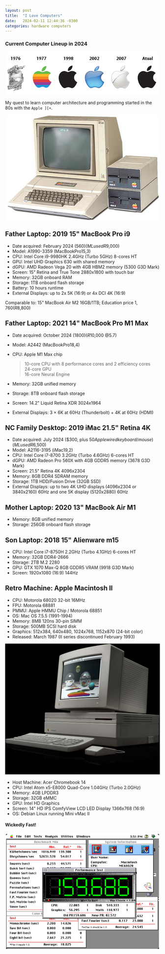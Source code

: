 ```yaml
---
layout: post
title:  "I Love Computers"
date:   2024-02-11 12:44:36 -0300
categories: hardware computers
---
```

### Current Computer Lineup in 2024

![Apple logos](/assets/img/apple_logos.png "Apple logos")

My quest to learn computer architecture and programming started in the 80s with the `Apple ][+`.

![Apple 2 Plus](/assets/img/apple2plus.jpeg "Apple 2 Plus")

## Father Laptop: 2019 15" MacBook Pro i9

- Date acquired: February 2024 ($560) (ML used R$9,000)
- Model: A1990-3359 (MacBookPro15,3)
- CPU: Intel Core i9-9980HK 2.4GHz (Turbo 5GHz) 8-cores HT
- GPU: Intel UHD Graphics 630 with shared memory
- dGPU: AMD Radeon Vega 20 with 4GB HBM2 memory (5300 G3D Mark)
- Screen: 15" Retina and True Tone 2880x1800 with touch bar
- Memory: 32GB onboard RAM
- Storage: 1TB onboard flash storage
- Battery: 10 hours runtime
- External Displays: up to 2x 5K (16:9) or 4x DCI 4K (16:9)

Comparable to: 15" MacBook Air M2 16GB/1TB; Education price $1,760 (R$8,800)

## Father Laptop: 2021 14" MacBook Pro M1 Max

- Date acquired: October 2024 ($1800) (R$10,000 @5.7)
- Model: A2442 (MacBookPro18,4)
- CPU: Apple M1 Max chip  

  > 10-core CPU with 8 performance cores and 2 efficiency cores  
  > 24-core GPU  
  > 16-core Neural Engine

- Memory: 32GB unified memory
- Storage: 8TB onboard flash storage
- Screen: 14.2" Liquid Retina XDR 3024x1964
- External Displays: 3 × 6K at 60Hz (Thunderbolt) + 4K at 60Hz (HDMI)

## NC Family Desktop: 2019 iMac 21.5" Retina 4K

- Date acquired: July 2024 ($300, plus $50 Apple wired keyboard/mouse) (ML used R$6,500)
- Model: A2116-3195 (iMac19,2)
- CPU: Intel Core i7-8700 3.2GHz (Turbo 4.6GHz) 6-cores HT
- dGPU: AMD Radeon Pro 560X with 4GB GDDR5 memory (3678 G3D Mark)
- Screen: 21.5" Retina 4K 4096x2304
- Memory: 8GB DDR4 SDRAM memory
- Storage: 1TB HDD/Fusion Drive (32GB SSD)
- External Displays: up to two 4K UHD displays (4096x2304 or 3840x2160) 60Hz and one 5K display (5120x2880) 60Hz

## Mother Laptop: 2020 13" MacBook Air M1

- Memory: 8GB unified memory
- Storage: 256GB onboard flash storage

## Son Laptop: 2018 15" Alienware m15

- CPU: Intel Core i7-8750H 2.2GHz (Turbo 4.1GHz) 6-cores HT
- Memory: 32GB DDR4-2666
- Storage: 2TB M.2 2280
- GPU: GTX 1070 Max-Q 8GB GDDR5 VRAM (9918 G3D Mark)
- Screen: 1920x1080 (16:9) 144Hz

## Retro Machine: Apple Macintosh II

- CPU: Motorola 68020 32-bit 16MHz
- FPU: Motorola 68881
- PMMU: Apple HMMU Chip / Motorola 68851
- OS: Mac OS 7.5.5 (1991-1994)
- Memory: 8MB 120ns 30-pin SIMM
- Storage: 500MB SCSI hard disk
- Graphics: 512x384, 640x480, 1024x768, 1152x870 (24-bit color)
- Released: March 1987 (II series discontinued February 1993)

![Macintosh 2](/assets/img/macintosh_ii.jpeg "Macintosh 2")

- Host Machine: Acer Chromebook 14
- CPU: Intel Atom x5-E8000 Quad-Core 1.04GHz (Turbo 2.0GHz)
- Memory: 4GB LPDDR3
- Storage: 32GB eMMC
- GPU: Intel HD Graphics
- Screen: 14" HD IPS ComfyView LCD LED Display 1366x768 (16:9)
- OS: Debian Linux running Mini vMac II

#### Wickedly Fast!

![Speedometer 3](/assets/img/speedometer3.png "Speedometer 3")
